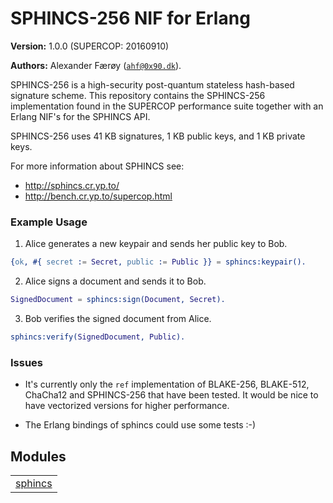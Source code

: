 

# SPHINCS-256 NIF for Erlang #

__Version:__ 1.0.0 (SUPERCOP: 20160910)

__Authors:__ Alexander Færøy ([`ahf@0x90.dk`](mailto:ahf@0x90.dk)).

SPHINCS-256 is a high-security post-quantum stateless hash-based signature
scheme. This repository contains the SPHINCS-256 implementation found in the
SUPERCOP performance suite together with an Erlang NIF's for the SPHINCS API.

SPHINCS-256 uses 41 KB signatures, 1 KB public keys, and 1 KB private keys.

For more information about SPHINCS see:

- http://sphincs.cr.yp.to/
- http://bench.cr.yp.to/supercop.html


### <a name="Example_Usage">Example Usage</a> ###

1. Alice generates a new keypair and sends her public key to Bob.

```erlang
{ok, #{ secret := Secret, public := Public }} = sphincs:keypair().
```

2. Alice signs a document and sends it to Bob.

```erlang
SignedDocument = sphincs:sign(Document, Secret).
```

3. Bob verifies the signed document from Alice.

```erlang
sphincs:verify(SignedDocument, Public).
```


### <a name="Issues">Issues</a> ###

- It's currently only the `ref` implementation of BLAKE-256,
BLAKE-512, ChaCha12 and SPHINCS-256 that have been tested. It would be nice
to have vectorized versions for higher performance.

- The Erlang bindings of sphincs could use some tests :-)


## Modules ##


<table width="100%" border="0" summary="list of modules">
<tr><td><a href="https://lab.baconsvin.org/ahf/sphincs/blob/develop/doc/sphincs.md" class="module">sphincs</a></td></tr></table>


